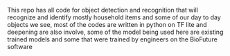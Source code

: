 This repo has all code for object detection and recognition that will recognize and identify mostly household items and some of our day to day objects we see, most of the codes are written in python on TF lite and deepening are also involve, some of the model being used here are existing trained models and some that were trained by engineers on the BioFuture software